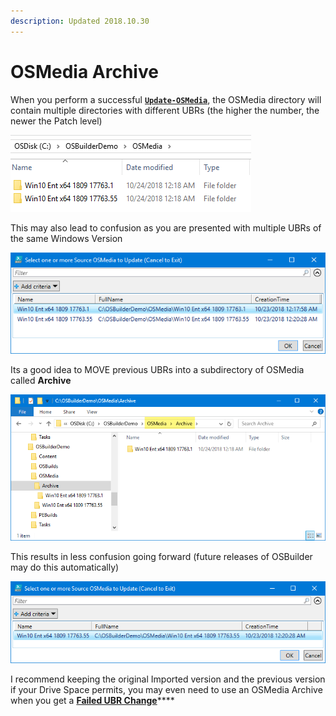 ```yaml
---
description: Updated 2018.10.30
---
```


# OSMedia Archive

When you perform a successful [**`Update-OSMedia`**](../functions/osmedia/update-osmedia/), the OSMedia directory will contain multiple directories with different UBRs \(the higher the number, the newer the Patch level\)

![](../../../.gitbook/assets/2018-10-30_14-32-15.png)

This may also lead to confusion as you are presented with multiple UBRs of the same Windows Version

![](../../../.gitbook/assets/2018-10-30_14-33-33.png)

Its a good idea to MOVE previous UBRs into a subdirectory of OSMedia called **Archive**

![](../../../.gitbook/assets/2018-10-30_14-35-31.png)

This results in less confusion going forward \(future releases of OSBuilder may do this automatically\)

![](../../../.gitbook/assets/2018-10-30_14-37-27.png)

 I recommend keeping the original Imported version and the previous version if your Drive Space permits, you may even need to use an OSMedia Archive when you get a [**Failed UBR Change**](osmedia-failed-ubr-change.md)\*\*\*\*


